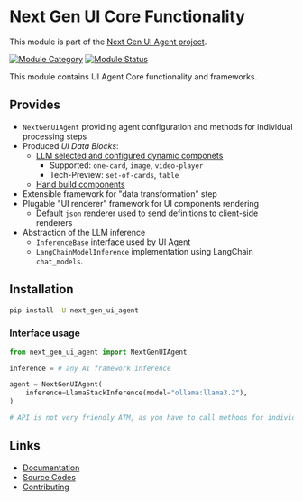 # Next Gen UI Core Functionality

This module is part of the [Next Gen UI Agent project](https://github.com/RedHat-UX/next-gen-ui-agent).

[![Module Category](https://img.shields.io/badge/Module%20Category-Core-blue)](https://github.com/RedHat-UX/next-gen-ui-agent)
[![Module Status](https://img.shields.io/badge/Module%20Status-Supported-green)](https://github.com/RedHat-UX/next-gen-ui-agent)

This module contains UI Agent Core functionality and frameworks.

## Provides

* `NextGenUIAgent` providing agent configuration and methods for individual processing steps
* Produced *UI Data Blocks*:
    * [LLM selected and configured dynamic componets](https://redhat-ux.github.io/next-gen-ui-agent/guide/data_ui_blocks/dynamic_components/)
        * Supported: `one-card`, `image`, `video-player`
        * Tech-Preview: `set-of-cards`, `table`
    * [Hand build components](https://redhat-ux.github.io/next-gen-ui-agent/guide/data_ui_blocks/hand_build_components/)
* Extensible framework for "data transformation" step
* Plugable "UI renderer" framework for UI components rendering
    * Default `json` renderer used to send definitions to client-side renderers
* Abstraction of the LLM inference
    * `InferenceBase` interface used by UI Agent
    * `LangChainModelInference` implementation using LangChain `chat_models`.

## Installation

```sh
pip install -U next_gen_ui_agent
```

### Interface usage

```py
from next_gen_ui_agent import NextGenUIAgent

inference = # any AI framework inference

agent = NextGenUIAgent(
    inference=LlamaStackInference(model="ollama:llama3.2"),
)

# API is not very friendly ATM, as you have to call methods for individual processing steps. We plan to improve it iit the near future.

```

## Links

* [Documentation](https://redhat-ux.github.io/next-gen-ui-agent/guide/ai_apps_binding/pythonlib/)
* [Source Codes](https://github.com/RedHat-UX/next-gen-ui-agent/tree/main/libs/next_gen_ui_agent)
* [Contributing](https://redhat-ux.github.io/next-gen-ui-agent/development/contributing/)

